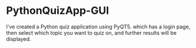 # PythonQuizApp-GUI
I've created a Python quiz application using PyQT5. which has a login page, then select which topic you want to quiz on, and further results will be displayed.
